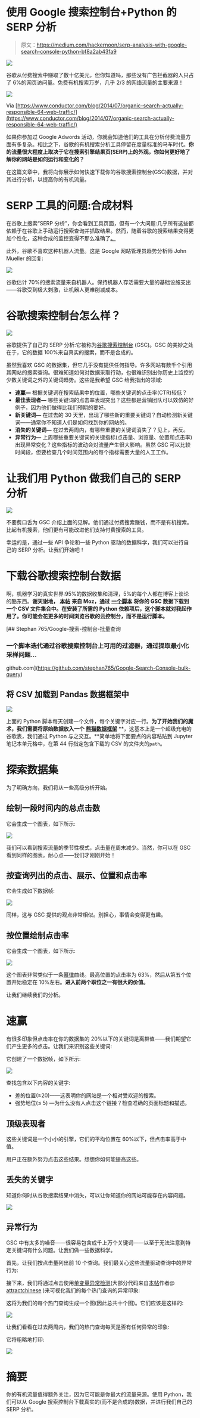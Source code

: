# 使用 Google 搜索控制台+Python 的 SERP 分析

> 原文：<https://medium.com/hackernoon/serp-analysis-with-google-search-console-python-bf8a2ab43fa9>

![](img/56289fc042c9697dc51981a99f7345da.png)

谷歌从付费搜索中赚取了数十亿美元，但你知道吗，那些没有广告拦截器的人只占了 6%的网页访问量。免费有机搜索万岁，几乎 2/3 的网络流量的主要来源！

![](img/4f7bfb6ec935398e3034459d061396fa.png)

Via [https://www.conductor.com/blog/2014/07/organic-search-actually-responsible-64-web-traffic/](https://www.conductor.com/blog/2014/07/organic-search-actually-responsible-64-web-traffic/)

如果你参加过 Google Adwords 活动，你就会知道他们的工具在分析付费流量方面有多复杂。相比之下，谷歌的有机搜索分析工具停留在度量标准的马车时代。**你的流量很大程度上取决于它在搜索引擎结果页(SERP)上的外观，你如何更好地了解你的网站是如何运行和变化的？**

在这篇文章中，我将向你展示如何快速下载你的谷歌搜索控制台(GSC)数据，并对其进行分析，以提高你的有机流量。

# SERP 工具的问题:合成材料

在谷歌上搜索“SERP 分析”，你会看到工具页面，但有一个大问题:几乎所有这些都依赖于在谷歌上手动运行搜索查询并抓取结果。然而，随着谷歌的搜索结果变得更加个性化，这种合成的监控变得不那么准确了[。](https://en.ryte.com/magazine/how-to-work-effectively-with-google-search-console-data-to-analyze-google-updates)

此外，谷歌不喜欢这种机器人流量。这是 Google 网站管理员趋势分析师 John Mueller 的回复:

![](img/6bc1d10ce36b3ba81b72fd7950e9558b.png)

谷歌估计 70%的搜索流量来自机器人。保持机器人存活需要大量的基础设施支出——谷歌受到极大刺激，让机器人更难削减成本。

# 谷歌搜索控制台怎么样？

![](img/9c165c5167bcfec1e2a9cece77803f6d.png)

谷歌提供了自己的 SERP 分析:它被称为[谷歌搜索控制台](https://search.google.com/search-console/about) (GSC)。GSC 的美妙之处在于，它的数据 100%来自真实的搜索，而不是合成的。

虽然我喜欢 GSC 的数据集，但它几乎没有提供任何指导。许多网站有数千个引用其网站的搜索查询。很难知道如何对数据采取行动，也很难识别出你历史上监控的少数关键词之外的关键词趋势。这些是我希望 GSC 给我指出的领域:

*   **速赢—** 根据关键词在搜索结果中的位置，哪些关键词的点击率(CTR)较低？
*   **最佳表现者—** 哪些关键词的点击率表现突出？这些都是营销团队可以效仿的好例子，因为他们做得比我们预期的要好。
*   **新关键词—** 在过去的 30 天里，出现了哪些新的重要关键词？自动检测新关键词——通常你不知道人们是如何找到你的网站的。
*   **消失的关键词—** 在过去两周内，有哪些重要的关键词消失了？见上，再反。
*   **异常行为—** 上周哪些重要关键词的关键指标(点击量、浏览量、位置和点击率)出现异常变化？这些指标的波动会对流量产生很大影响。虽然 GSC 可以比较时间段，但要检查几个时间范围内的每个指标需要大量的人工工作。

# 让我们用 Python 做我们自己的 SERP 分析

![](img/a41ff0e574d7fd73ba1780c31bc45d12.png)

不要费口舌为 GSC 介绍上面的见解。他们通过付费搜索赚钱，而不是有机搜索。比起有机搜索，他们更有可能改进他们支持付费搜索的工具。

幸运的是，通过一些 API 争论和一些 Python 驱动的数据科学，我们可以进行自己的 SERP 分析。让我们开始吧！

# 下载谷歌搜索控制台数据

啊，机器学习的真实世界:95%的数据收集和清理，5%的每个人都在博客上谈论的酷东西。**谢天谢地，** [**本帖**](https://moz.com/blog/how-to-get-search-console-data-api-python) **来自 Moz，通过** [**一个脚本**](https://github.com/stephan765/Google-Search-Console-bulk-query) **将你的 GSC 数据下载到一个 CSV 文件集合中。在安装了所需的 Python 依赖项后，这个脚本就对我起作用了。你可能会花更多的时间浏览谷歌的云控制台，而不是运行脚本。**

[](https://github.com/stephan765/Google-Search-Console-bulk-query) [## Stephan 765/Google-搜索-控制台-批量查询

### 一个脚本迭代通过谷歌搜索控制台上可用的过滤器，通过提取最小化采样问题…

github.com](https://github.com/stephan765/Google-Search-Console-bulk-query) 

## 将 CSV 加载到 Pandas 数据框架中

![](img/e96e36546586528f63ae81034de1d71d.png)

上面的 Python 脚本每天创建一个文件，每个关键字对应一行。**为了开始我们的魔术，我们需要将原始数据放入一个** [**熊猫数据框架**](https://pandas.pydata.org/pandas-docs/stable/reference/api/pandas.DataFrame.html) **，这基本上是一个超级充电的谷歌表，我们通过 Python 与之交互。**简单地将下面要点的内容粘贴到 Jupyter 笔记本单元格中，在第 44 行指定包含下载的 CSV 的文件夹的`path`。

# 探索数据集

为了明确方向，我们将从一些高级分析开始。

## 绘制一段时间内的总点击数

它会生成一个图表，如下所示:

![](img/a36855de07119b8bdcf8c31aef7e5aff.png)

我们可以看到搜索流量的季节性模式，点击量在周末减少。当然，你可以在 GSC 看到同样的图表。耐心点——我们才刚刚开始！

## 按查询列出的点击、展示、位置和点击率

它会生成如下数据帧:

![](img/daad73dec301d8c3ace21bed80ff57a2.png)

同样，这与 GSC 提供的观点非常相似。别担心，事情会变得更有趣。

## 按位置绘制点击率

它会生成一个图表，如下所示:

![](img/811eb26e7bc71ff0844947ff7bcd9fa7.png)

这个图表非常类似于一条[幂律](https://russellnewquist.com/2015/03/power-law/)曲线。最高位置的点击率为 63%，然后从第五个位置开始稳定在 10%左右。**进入前两个职位之一有很大的价值。**

让我们继续我们的分析。

# 速赢

有很多印象但点击率在你的数据集的 20%以下的关键词是离群值——我们期望它们产生更多的点击。让我们来识别这些关键词:

它创建了一个数据帧，如下所示:

![](img/d8ca10b8ddb4051f2eb621cbe1eef878.png)

查找包含以下内容的关键字:

*   差的位置(≥20)——这表明你的网站是一个相对受欢迎的搜索。
*   强势地位(≤ 5) —为什么没有人点击这个链接？检查准确的页面标题和描述。

## 顶级表现者

这些关键词是一个小小的引擎，它们的平均位置在 60%以下，但点击率高于中值。

用户正在额外努力点击这些结果。想想你如何能提高这些。

## 丢失的关键字

知道你何时从谷歌搜索结果中消失，可以让你知道你的网站可能存在内容问题。

![](img/332c296162a34f20f929d7b12a451af7.png)

## 异常行为

GSC 中有太多的噪音——很容易包含成千上万个关键词——以至于无法注意到特定关键词有什么问题。让我们做一些数据科学。

首先，让我们按点击量列出前 10 个查询。我们最关心这些流量驱动查询中的异常行为:

接下来，我们将通过点击使用[单变量异常检测](https://towardsdatascience.com/a-brief-overview-of-outlier-detection-techniques-1e0b2c19e561)(大部分代码来自[本帖](https://towardsdatascience.com/anomaly-detection-for-dummies-15f148e559c1)作者@ [attractchinese](https://twitter.com/attractchinese) )来可视化我们的每个热门查询的异常印象:

这将为我们的每个热门查询生成一个图(因此总共十个图)。它们应该是这样的:

![](img/d38d52e4f8e6bf004f23aab1ea1ee1da.png)

让我们看看在过去两周内，我们的热门查询每天是否有任何异常的印象:

它将粗略地打印:

![](img/dcc36a63fa381f6084c5422a3680dedc.png)

# 摘要

你的有机流量值得额外关注，因为它可能是你最大的流量来源。使用 Python，我们可以从 Google 搜索控制台下载真实的(而不是合成的)数据，并进行我们自己的 SERP 分析。